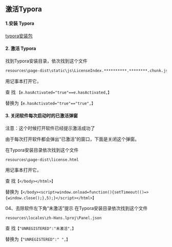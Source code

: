 ## 激活Typora

#### 1.安装 Typora
[typora安装包](../assets/typora-setup-x64.exe)

#### 2. 激活 Typora
找到Typora安装目录，依次找到这个文件

``` sh
resources\page-dist\static\js\LicenseIndex.**********.********.chunk.js
```

用记事本打开它，

查  找 `【e.hasActivated="true"==e.hasActivated,】`

替换为`【e.hasActivated="true"=="true",】`

#### 3. 关闭软件每次启动时的已激活弹窗
注意：这个时候打开软件已经提示激活成功了

由于每次打开软件都会弹出“已激活”的窗口，下面是关闭这个弹窗。

在Typora安装目录依次找到这个文件

`resources\page-dist\license.html`

用记事本打开它，

查  找`【</body></html>】`

替换为`【</body><script>window.οnlοad=function(){setTimeout(()=>{window.close();},5);}</script></html>】`

04、去除软件左下角“未激活”提示
在Typora安装目录依次找到这个文件

`resources\locales\zh-Hans.lproj\Panel.json `

查  找`【"UNREGISTERED":"未激活",】`

替换为`【"UNREGISTERED":" ",】`
